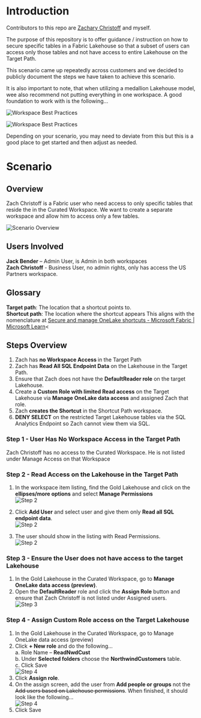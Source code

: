 # Introduction

Contributors to this repo are [Zachary Christoff](https://www.linkedin.com/in/zach-christoff-485b7466/) and myself.

The purpose of this repository is to offer guidance / instruction on how to secure specific tables in a Fabric Lakehouse so that a subset of users can access only those tables and not have access to entire Lakehouse on the Target Path.

This scenario came up repeatedly across customers and we decided to publicly document the steps we have taken to achieve this scenario.

It is also important to note, that when utilizing a medallion Lakehouse model, wee also recommend not putting everything in one workspace.  A good foundation to work with is the following...

![Workspace Best Practices](./img/wrkspcbest1.png)

![Workspace Best Practices](./img/wrkspcbest2.png)

Depending on your scenario, you may need to deviate from this but this is a good place to get started and then adjust as needed.

# Scenario
## Overview
Zach Christoff is a Fabric user who need access to only specific tables that reside the in the Curated Workspace.  We want to create a separate workspace and allow him to access only a few tables.

![Scenario Overview](./img/scenariooverview.png)

## Users Involved 
<B>Jack Bender</B> – Admin User, is Admin in both workspaces<br>
<B>Zach Christoff</B> - Business User, no admin rights, only has access the US Partners workspace.

## Glossary
<B>Target path</B>: The location that a shortcut points to.<BR>
<B>Shortcut path</B>: The location where the shortcut appears
This aligns with the nomenclature at [Secure and manage OneLake shortcuts - Microsoft Fabric | Microsoft Learn](https://learn.microsoft.com/en-us/fabric/onelake/onelake-shortcut-security)<

## Steps Overview
1. Zach has <b>no Workspace Access </b>in the Target Path
2. Zach has <b>Read All SQL Endpoint Data</b> on the Lakehouse in the Target Path.
3. Ensure that Zach does not have the <b>DefaultReader role</b> on the target Lakehouse.  
4. Create a <b>Custom Role with limited Read access</b> on the Target Lakehouse via <b>Manage OneLake data access</b> and assigned Zach that role.
5. Zach <b>creates the Shortcut</b> in the Shortcut Path workspace.
6. <b>DENY SELECT</b> on the restricted Target Lakehouse tables via the SQL Analytics Endpoint so Zach cannot view them via SQL. 

### Step 1 - User Has No Workspace Access in the Target Path
Zach Christoff has no access to the Curated Workspace.  He is not listed under Manage Access on that Workspace

### Step 2 - Read Access on the Lakehouse in the Target Path

1. In the workspace item listing, find the Gold Lakehouse and click on the <b>ellipses/more options</b> and select <b>Manage Permissions</b><BR>
![Step 2](./img/step2.png)

2. Click <b>Add User</b> and select user and give them only <b>Read all SQL endpoint data</b>.<BR>
![Step 2](./img/step2b.png)

3. The user should show in the listing with Read Permissions.<BR>
![Step 2](./img/step2c.png)


### Step 3 - Ensure the User does not have access to the target Lakehouse

1. In the Gold Lakehouse in the Curated Workspace, go to <b>Manage OneLake data access (preview)</b>.
2. Open the <b>DefaultReader</b> role and click the <b>Assign Role</b> button and ensure that Zach Christoff is not listed under Assigned users.<BR>
![Step 3](./img/step3.png)

### Step 4 - Assign Custom Role access on the Target Lakehouse

1. In the Gold Lakehouse in the Curated Workspace, go to Manage OneLake data access (preview)
2. Click <b>+ New role</b> and do the following…<br>
   a. Role Name – <b>ReadNwdCust</b> <br>
   b. Under <b>Selected folders</b> choose the <b>NorthwindCustomers</b> table.<br>
   c. Click Save<br>
   ![Step 4](./img/step4.png)
3. Click <b>Assign role</b>.
4. On the assign screen, add the user from <b>Add people or groups</b> not the ~~Add users based on Lakehouse permissions~~.  When finished, it should look like the following...<BR>
   ![Step 4](./img/step4b.png)
5. Click Save













